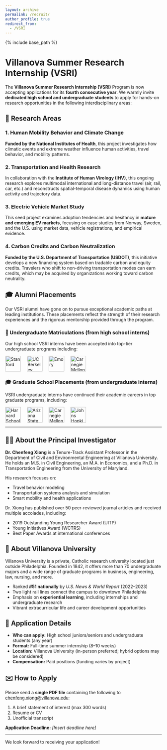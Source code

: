 ```yaml
---
layout: archive
permalink: /recruit/
author_profile: true
redirect_from:
  - /VSRI
---
```


{% include base_path %}

# Villanova Summer Research Internship (VSRI)

The **Villanova Summer Research Internship (VSRI)** Program is now accepting applications for its **fourth consecutive year**. We warmly invite **dedicated high school and undergraduate students** to apply for hands-on research opportunities in the following interdisciplinary areas:

## 🔬 Research Areas

### 1. Human Mobility Behavior and Climate Change  
**Funded by the National Institutes of Health**, this project investigates how climatic events and extreme weather influence human activities, travel behavior, and mobility patterns.

### 2. Transportation and Health Research  
In collaboration with the **Institute of Human Virology (IHV)**, this ongoing research explores multimodal international and long-distance travel (air, rail, car, etc.) and reconstructs spatial-temporal disease dynamics using human activity and trajectory data.

### 3. Electric Vehicle Market Study  
This seed project examines adoption tendencies and hesitancy in **mature and emerging EV markets**, focusing on case studies from Norway, Sweden, and the U.S. using market data, vehicle registrations, and empirical evidence.

### 4. Carbon Credits and Carbon Neutralization  
**Funded by the U.S. Department of Transportation (USDOT)**, this initiative develops a new financing system based on tradable carbon and equity credits. Travelers who shift to non-driving transportation modes can earn credits, which may be acquired by organizations working toward carbon neutrality.

## 🎓 Alumni Placements

Our VSRI alumni have gone on to pursue exceptional academic paths at leading institutions. These placements reflect the strength of their research experiences and the rigorous mentorship provided through the program.

### 🎒 Undergraduate Matriculations (from high school interns)

Our high school VSRI interns have been accepted into top-tier undergraduate programs including:

<div style="display: flex; flex-wrap: wrap; gap: 20px; align-items: center; margin-top: 10px;">
  <img src="/assets/images/logos/stanford.png" alt="Stanford" style="height: 50px;">
  <img src="/assets/images/logos/ucb.png" alt="UC Berkeley" style="height: 50px;">
  <img src="/assets/images/logos/emory.png" alt="Emory" style="height: 50px;">
  <img src="/assets/images/logos/cmu_ug.png" alt="Carnegie Mellon" style="height: 50px;">
</div>

### 🎓 Graduate School Placements (from undergraduate interns)

VSRI undergraduate interns have continued their academic careers in top graduate programs, including:

<div style="display: flex; flex-wrap: wrap; gap: 20px; align-items: center; margin-top: 10px;">
  <img src="/assets/images/logos/harvard.png" alt="Harvard School of Public Health" style="height: 50px;">
  <img src="/assets/images/logos/asu.png" alt="Arizona State University" style="height: 50px;">
  <img src="/assets/images/logos/cmu.png" alt="Carnegie Mellon University" style="height: 50px;">
  <img src="/assets/images/logos/jhu.png" alt="Johns Hopkins University" style="height: 50px;">
</div>

---

## 👨‍🏫 About the Principal Investigator

**Dr. Chenfeng Xiong** is a Tenure-Track Assistant Professor in the Department of Civil and Environmental Engineering at Villanova University. He holds an M.S. in Civil Engineering, an M.A. in Economics, and a Ph.D. in Transportation Engineering from the University of Maryland.

His research focuses on:

- Travel behavior modeling  
- Transportation systems analysis and simulation  
- Smart mobility and health applications

Dr. Xiong has published over 50 peer-reviewed journal articles and received multiple accolades, including:

- 2019 Outstanding Young Researcher Award (UITP)  
- Young Initiatives Award (WCTRS)  
- Best Paper Awards at international conferences

## 🏫 About Villanova University

Villanova University is a private, Catholic research university located just outside Philadelphia. Founded in 1842, it offers more than 70 undergraduate majors and a wide range of graduate programs in business, engineering, law, nursing, and more.

- Ranked **#51 nationally** by *U.S. News & World Report* (2022–2023)  
- Two light rail lines connect the campus to downtown Philadelphia  
- Emphasis on **experiential learning**, including internships and undergraduate research  
- Vibrant extracurricular life and career development opportunities

## 📅 Application Details

- **Who can apply:** High school juniors/seniors and undergraduate students (any year)
- **Format:** Full-time summer internship (8–10 weeks)
- **Location:** Villanova University (in-person preferred; hybrid options may be considered)
- **Compensation:** Paid positions (funding varies by project)

## ✉️ How to Apply

Please send a **single PDF file** containing the following to [chenfeng.xiong@villanova.edu](mailto:chenfeng.xiong@villanova.edu):

1. A brief statement of interest (max 300 words)  
2. Resume or CV  
3. Unofficial transcript

**Application Deadline:** *[Insert deadline here]*

---

We look forward to receiving your application!